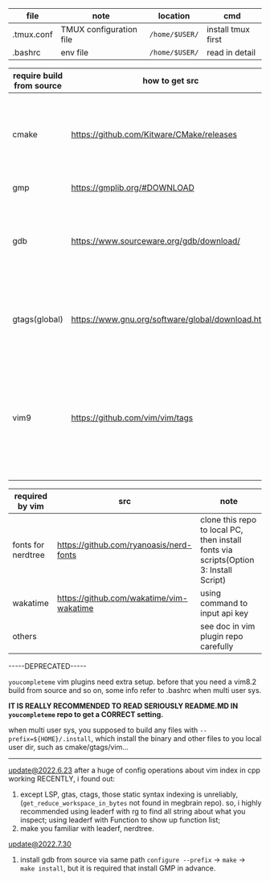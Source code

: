 |file|note|location|cmd|
|---|---|---|---|
|.tmux.conf| TMUX configuration file| `/home/$USER/`| install tmux first|
|.bashrc | env file| `/home/$USER/`|read in detail|

|require build from source| how to get src|note|prerequirement|
|---|---|---|---|
|cmake|https://github.com/Kitware/CMake/releases| untar it, set prefix to configure and make + make install||
|gmp|https://gmplib.org/#DOWNLOAD|see readme||
|gdb|https://www.sourceware.org/gdb/download/|untar it, set prefix to configure and make + make install|gmp|
|gtags(global)|https://www.gnu.org/software/global/download.html|see readme, gtags used by leaderf, see vim config||
|vim9|https://github.com/vim/vim/tags|configure setting may more complex, please check python3+ enable after make install|python|

|required by vim|src|note|
|---|---|---|
|fonts for nerdtree|https://github.com/ryanoasis/nerd-fonts|clone this repo to local PC, then install fonts via scripts(Option 3: Install Script)|
|wakatime|https://github.com/wakatime/vim-wakatime|using command to input api key|
|others||see doc in vim plugin repo carefully|


-----DEPRECATED-----

`youcompleteme` vim plugins need extra setup. before that you need a vim8.2 build from source and so on, some info refer to .bashrc when multi user sys.

**IT IS REALLY RECOMMENDED TO READ SERIOUSLY README.MD IN `youcompleteme` repo to get a CORRECT setting.**


when multi user sys, you supposed to build any files with `--prefix=${HOME}/.install`, which install the binary and other files to you local user dir, such as cmake/gtags/vim...

-----

update@2022.6.23
after a huge of config operations about vim index in cpp working RECENTLY, i found out:
1. except LSP, gtas, ctags, those static syntax indexing is unreliably, (`get_reduce_workspace_in_bytes` not found in megbrain repo).
so, i highly recommended using leaderf with rg to find all string about what you inspect; using leaderf with Function to show up function list;
2. make you familiar with leaderf, nerdtree.

update@2022.7.30
1. install gdb from source via same path `configure --prefix` -> `make` -> `make install`, but it is required that install GMP in advance.
